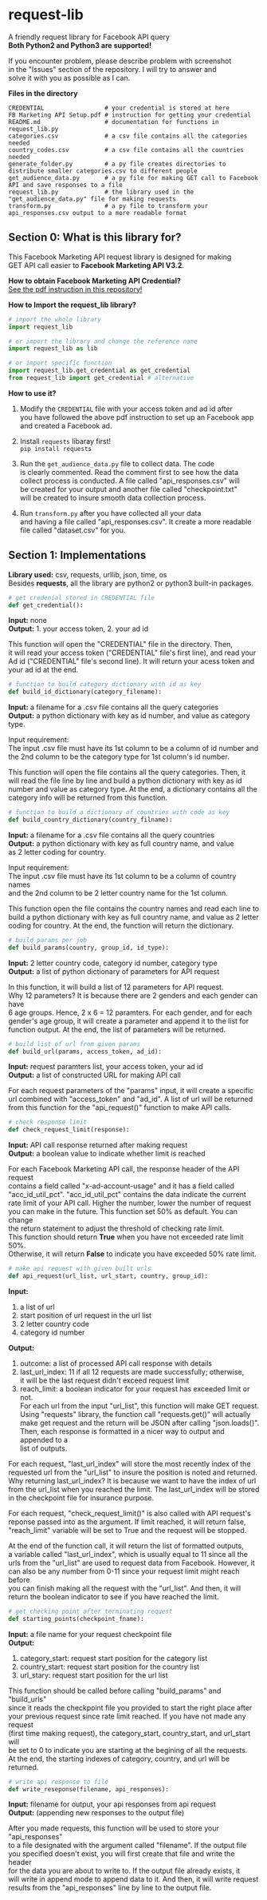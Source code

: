 # request-lib
A friendly request library for Facebook API query  
**Both Python2 and Python3 are supported!**  

If you encounter problem, please describe problem with screenshot  
in the "Issues" section of the repository. I will try to answer and  
solve it with you as possible as I can.  

**Files in the directory**
```
CREDENTIAL                 # your credential is stored at here
FB Marketing API Setup.pdf # instruction for getting your credential
README.md                  # documentation for functions in request_lib.py
categories.csv             # a csv file contains all the categories needed
country_codes.csv          # a csv file contains all the countries needed
generate_folder.py         # a py file creates directories to distribute smaller categories.csv to different people
get_audience_data.py       # a py file for making GET call to Facebook API and save responses to a file
request_lib.py             # the library used in the "get_audience_data.py" file for making requests
transform.py               # a py file to transform your api_responses.csv output to a more readable format
```

## Section 0: What is this library for?
This Facebook Marketing API request library is designed for making  
GET API call easier to **Facebook Marketing API V3.2**.  

**How to obtain Facebook Marketing API Credential?**  
[See the pdf instruction in this repository!](https://github.com/KangboLu/request-lib/blob/master/FB%20Marketing%20API%20Setup.pdf)  

**How to Import the request_lib library?**
```python
# import the whole library
import request_lib

# or import the library and change the reference name
import request_lib as lib

# or import specific function
import request_lib.get_credential as get_credential
from request_lib import get_credential # alternative
```

**How to use it?**  
1. Modify the ```CREDENTIAL``` file with your access token and ad id after  
you have followed the above pdf instruction to set up an Facebook app  
and created a Facebook ad.

2. Install ```requests``` libaray first!  
```pip install requests```  

3. Run the ```get_audience_data.py``` file to collect data. The code  
is clearly commented. Read the comment first to see how the data  
collect process is conducted. A file called "api_responses.csv" will  
be created for your output and another file called "checkpoint.txt"  
will be created to insure smooth data collection process.  

4. Run ```transform.py``` after you have collected all your data  
and having a file called "api_responses.csv". It create a more readable  
file called "dataset.csv" for you.  

## Section 1: Implementations
**Library used:** csv, requests, urllib, json, time, os  
Besides **requests**, all the library are python2 or python3 built-in packages.  

```python
# get credenial stored in CREDENTIAL file
def get_credential():
```
**Input:** none  
**Output:** 1. your access token, 2. your ad id  

This function will open the "CREDENTIAL" file in the directory. Then,  
it will read your access token ("CREDENTIAL" file's first line), and read your  
Ad id ("CREDENTIAL" file's second line). It will return your acess token and  
your ad id at the end.  

```python
# function to build category dictionary with id as key 
def build_id_dictionary(category_filename):
```
**Input:** a filename for a .csv file contains all the query categories  
**Output:** a python dictionary with key as id number, and value as category type.  

Input requirement:  
The input .csv file must have its 1st column to be a column of id number and  
the 2nd column to be the category type for 1st column's id number.  

This function will open the file contains all the query categories. Then, it  
will read the file line by line and build a python dictionary with key as id  
number and value as category type. At the end, a dictionary contains all the  
category info will be returned from this function.  

```python
# function to build a dictionary of countries with code as key
def build_country_dictionary(country_filname):
```
**Input:** a filename for a .csv file contains all the query countries  
**Output:** a python dictionary with key as full country name, and value  
as 2 letter coding for country.  

Input requirement:  
The input .csv file must have its 1st column to be a column of country names  
and the 2nd column to be 2 letter country name for the 1st column.  

This function open the file contains the country names and read each line to  
build a python dictionary with key as full country name, and value as 2 letter  
coding for country. At the end, the function will return the dictionary.  

```python
# build params per job
def build_params(country, group_id, id_type):
```
**Input:** 2 letter country code, category id number, category type  
**Output:** a list of python dictionary of parameters for API request  

In this function, it will build a list of 12 parameters for API request.  
Why 12 parameters? It is because there are 2 genders and each gender can have  
6 age groups. Hence, 2 x 6 = 12 paramters. For each gender, and for each  
gender's age group, it will create a parameter and append it to the list for  
function output. At the end, the list of parameters will be returned.  

```python
# build list of url from given params
def build_url(params, access_token, ad_id):
```
**Input:** request paramters list, your access token, your ad id  
**Output:** a list of constructed URL for making API call   

For each request parameters of the "params" input, it will create a specific  
url combined with "access_token" and "ad_id". A list of url will be returned  
from this function for the "api_request()" function to make API calls.  

```python
# check response limit
def check_request_limit(response):
```
**Input:** API call response returned after making request  
**Output:** a boolean value to indicate whether limit is reached  

For each Facebook Marketing API call, the response header of the API request  
contains a field called "x-ad-account-usage" and it has a field called  
"acc_id_util_pct". "acc_id_util_pct" contains the data indicate the current  
rate limit of your API call. Higher the number, lower the number of request  
you can make in the future. This function set 50% as default. You can change  
the return statement to adjust the threshold of checking rate limit.  
This function should return **True** when you have not exceeded rate limit 50%.   
Otherwise, it will return **False** to indicate you have exceeded 50% rate limit.   
 
```python
# make api request with given built urls
def api_request(url_list, url_start, country, group_id):
```
**Input:** 
1. a list of url  
2. start position of url request in the url list  
3. 2 letter country code  
4. category id number 

**Output:**
1. outcome: a list of processed API call response with details  
2. last_url_index: 11 if all 12 requests are made successfully; otherwise,  
                   it will be the last request didn't exceed request limit  
3. reach_limit: a boolean indicator for your request has exceeded limit or not.  
For each url from the input "url_list", this function will make GET request.  
Using "requests" library, the function call "requests.get()" will actually  
make get request and the return will be JSON after calling "json.loads()".  
Then, each response is formatted in a nicer way to output and appended to a  
list of outputs.

For each request, "last_url_index" will store the most recently index of the  
requested url from the "url_list" to insure the position is noted and returned.  
Why returning last_url_index? It is because we want to have the index of url  
from the url_list when you reached the limit. The last_url_index will be stored  
in the checkpoint file for insurance purpose.  

For each request, "check_request_limit()" is also called with API request's  
reponse passed into as the argument. If limit reached, it will return false,  
"reach_limit" variable will be set to True and the request will be stopped.  

At the end of the function call, it will return the list of formatted outputs,  
a variable called "last_url_index", which is usually equal to 11 since all the  
urls from the "url_list" are used to request data from Facebook. However, it  
can also be any number from 0-11 since your request limit might reach before  
you can finish making all the request with the "url_list". And then, it will  
return the boolean indicator to see if you have reached the limit.    

```python
# get checking point after terminating request
def starting_points(checkpoint_fname):
```
**Input:** a file name for your request checkpoint file  
**Output:**  
1. category_start: request start position for the category list  
2. country_start: request start position for the country list  
3. url_stary: request start position for the url list  

This function should be called before calling "build_params" and "build_urls"  
since it reads the checkpoint file you provided to start the right place after  
your previous request since rate limit reached. If you have not made any request  
(first time making request), the category_start, country_start, and url_start will  
be set to 0 to indicate you are starting at the begining of all the requests.  
At the end, the starting indexes of category, country, and url will be returned.  

```python
# write api response to file
def write_reseponse(filename, api_responses):
```
**Input:** filename for output, your api responses from api request  
**Output:** (appending new responses to the output file)  

After you made requests, this function will be used to store your "api_responses"  
to a file designated with the argument called "filename". If the output file  
you specified doesn't exist, you will first create that file and write the header  
for the data you are about to write to. If the output file already exists, it  
will write in append mode to append data to it. And then, it will write request   
results from the "api_responses" line by line to the output file. 
